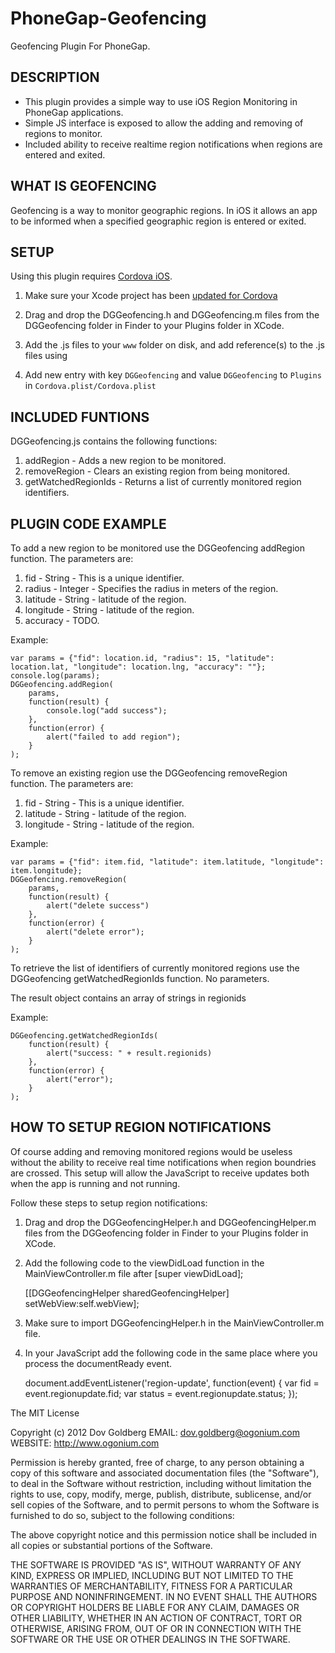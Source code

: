 PhoneGap-Geofencing
===================

Geofencing Plugin For PhoneGap.

## DESCRIPTION ##

* This plugin provides a simple way to use iOS Region Monitoring in PhoneGap applications.
* Simple JS interface is exposed to allow the adding and removing of regions to monitor.
* Included ability to receive realtime region notifications when regions are entered and exited.

## WHAT IS GEOFENCING ##

Geofencing is a way to monitor geographic regions.  In iOS it allows an app to be informed when a specified geographic region is entered or exited.

## SETUP ##

Using this plugin requires [Cordova iOS](https://github.com/apache/incubator-cordova-ios).

1. Make sure your Xcode project has been [updated for Cordova](https://github.com/apache/incubator-cordova-ios/blob/master/guides/Cordova%20Upgrade%20Guide.md)
2. Drag and drop the DGGeofencing.h and DGGeofencing.m files from the DGGeofencing folder in Finder to your Plugins folder in XCode.
3. Add the .js files to your `www` folder on disk, and add reference(s) to the .js files using <script> tags in your html file(s)

    <script type="text/javascript" src="/js/plugins/Geofencing.js"></script>

4. Add new entry with key `DGGeofencing` and value `DGGeofencing` to `Plugins` in `Cordova.plist/Cordova.plist`

## INCLUDED FUNTIONS ##

DGGeofencing.js contains the following functions:

1. addRegion - Adds a new region to be monitored.
2. removeRegion - Clears an existing region from being monitored.
3. getWatchedRegionIds - Returns a list of currently monitored region identifiers.

## PLUGIN CODE EXAMPLE ##

To add a new region to be monitored use the DGGeofencing addRegion function.
The parameters are:

1. fid - String - This is a unique identifier.
2. radius - Integer - Specifies the radius in meters of the region.
3. latitude - String - latitude of the region.
4. longitude - String - latitude of the region.
5. accuracy - TODO.

Example:

    var params = {"fid": location.id, "radius": 15, "latitude": location.lat, "longitude": location.lng, "accuracy": ""};
	console.log(params);
	DGGeofencing.addRegion(
		params,
		function(result) { 
			console.log("add success");
      	},
      	function(error) {   
	  		alert("failed to add region");
      	}
	);

To remove an existing region use the DGGeofencing removeRegion function.
The parameters are:
1. fid - String - This is a unique identifier.
2. latitude - String - latitude of the region.
3. longitude - String - latitude of the region.

Example:

	var params = {"fid": item.fid, "latitude": item.latitude, "longitude": item.longitude};
	DGGeofencing.removeRegion(
		params,
		function(result) { 
			alert("delete success") 				   
		},
		function(error) {  
			alert("delete error");   
		}
	);

To retrieve the list of identifiers of currently monitored regions use the DGGeofencing getWatchedRegionIds function.
No parameters.

The result object contains an array of strings in regionids 

Example:

	DGGeofencing.getWatchedRegionIds(
		function(result) { 
			alert("success: " + result.regionids) 				   
		},
		function(error) {  
			alert("error");   
		}
	);
	
## HOW TO SETUP REGION NOTIFICATIONS ##

Of course adding and removing monitored regions would be useless without the ability to receive real time notifications when region boundries are crossed.
This setup will allow the JavaScript to receive updates both when the app is running and not running.

Follow these steps to setup region notifications:

1. Drag and drop the DGGeofencingHelper.h and DGGeofencingHelper.m files from the DGGeofencing folder in Finder to your Plugins folder in XCode.
2. Add the following code to the viewDidLoad function in the MainViewController.m file after [super viewDidLoad];
	
	[[DGGeofencingHelper sharedGeofencingHelper] setWebView:self.webView];

3. Make sure to import DGGeofencingHelper.h in the MainViewController.m file.
4. In your JavaScript add the following code in the same place where you process the documentReady event.

	document.addEventListener('region-update', function(event) {
		var fid = event.regionupdate.fid;
		var status = event.regionupdate.status;
	});
	



The MIT License

Copyright (c) 2012 Dov Goldberg
EMAIL: dov.goldberg@ogonium.com   
WEBSITE: http://www.ogonium.com

Permission is hereby granted, free of charge, to any person obtaining a copy of this software and associated documentation files (the "Software"), to deal in the Software without restriction, including without limitation the rights to use, copy, modify, merge, publish, distribute, sublicense, and/or sell copies of the Software, and to permit persons to whom the Software is furnished to do so, subject to the following conditions:

The above copyright notice and this permission notice shall be included in all copies or substantial portions of the Software.

THE SOFTWARE IS PROVIDED "AS IS", WITHOUT WARRANTY OF ANY KIND, EXPRESS OR IMPLIED, INCLUDING BUT NOT LIMITED TO THE WARRANTIES OF MERCHANTABILITY, FITNESS FOR A PARTICULAR PURPOSE AND NONINFRINGEMENT. IN NO EVENT SHALL THE AUTHORS OR COPYRIGHT HOLDERS BE LIABLE FOR ANY CLAIM, DAMAGES OR OTHER LIABILITY, WHETHER IN AN ACTION OF CONTRACT, TORT OR OTHERWISE, ARISING FROM, OUT OF OR IN CONNECTION WITH THE SOFTWARE OR THE USE OR OTHER DEALINGS IN THE SOFTWARE.